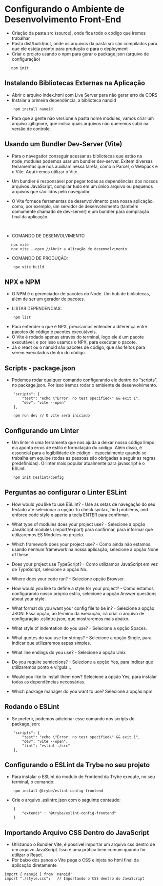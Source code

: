 # Configurando o Ambiente de Desenvolvimento Front-End
 - Criação da pasta src (source), onde fica todo o código que iremos trabalhar
 - Pasta dist/build/out, onde os arquivos da pasta src são compilados para que ele esteja pronto para produção e para o deployment
 - Criar o projeto usando o npm para gerar o package.json (arquivo de configuração)

 ````
    npm init
````
## Instalando Bibliotecas Externas na Aplicação
- Abrir o arquivo index.html com Live Server para não gerar erro de CORS
- Instalar a primeira dependência, a biblioteca nanoid

````
    npm install nanoid
`````
- Para que a gente não versione a pasta nome modules, vamos criar um arquivo .gitignore, que indica quais arquivos não queremos subir na versão de controle.

## Usando um Bundler Dev-Server (Vite)
 - Para o navegador conseguir acessar as bibliotecas que estão na node_modules podemos usar um bundler dev-server. Exitem diversas ferramentas que nos auxiliam nessa tarefa, como o Parcel, o Webpack e o Vite. Aqui iremos utilizar o Vite. 

 - Um bundler é responsável por pegar todas as dependências dos nossos arquivos JavaScript, compilar tudo em um único arquivo ou pequenos arquivos que são lidos pelo navegador

- O Vite fornece ferramentas de desenvolvimento para nossa aplicação, como, por exemplo, um servidor de desenvolvimento (também comumente chamado de dev-server) e um bundler para compilação final da aplicação.
</br>

 - COMANDO DE DESENVOLVIMENTO

 ````
    npx vite 
    npx vite --open //Abrir a alicação de desenvolvimento
`````
- COMANDO DE PRODUÇÃO:

````
    npx vite build
````

## NPX e NPM
- O NPM é o gerenciador de pacotes do Node. Um hub de bibliotecas, além de ser um gerador de pacotes.

- LISTAR DEPENDENCIAS:

````
    npm list
````
- Para entender o que é NPX, precisamos entender a diferença entre pacotes de código e pacotes executáveis.
- O Vite é rodado apenas através do terminal, logo ele é um pacote executável, e por isso usamos o NPX, para executar o pacote.
- Já o react ou o nanoid são pacotes de código, que são feitos para serem executados dentro do código.

## Scripts - package.json
- Podemos rodar qualquer comando configurando ele dentro do "scripts", no package.json. Por isso iremos rodar o ambiente de desenvolvimento.

````
    "scripts": {
        "test": "echo \"Error: no test specified\" && exit 1",
        "dev": "vite --open"
    },

    npm run dev // O vite será iniciado
````

## Configurando um Linter
- Um linter é uma ferramenta que nos ajuda a deixar nosso código limpo: ela aponta erros de estilo e formatação do código. Além disso, é essencial para a legibilidade do código - especialmente quando se trabalha em equipe (todas as pessoas são obrigadas a seguir as regras predefinidas). O linter mais popular atualmente para javascript é o ESLint.

````
    npm init @eslint/config
````

## Perguntas ao configurar o Linter ESLint
- How would you like to use ESLint? - Use as setas de navegação do seu teclado até selecionar a opção To check syntax, find problems, and enforce code style e aperte a tecla ENTER para confirmar.

- What type of modules does your project use? - Selecione a opção JavaScript modules (import/export) para confirmar, para informar que utilizaremos ES Modules no projeto.

- Which framework does your project use? - Como ainda não estamos usando nenhum framework na nossa aplicação, selecione a opção None of these.

- Does your project use TypeScript? - Como utilizamos JavaScript em vez de TypeScript, selecione a opção No.

- Where does your code run? - Selecione opção Browser.

- How would you like to define a style for your project? - Como estamos configurando nosso próprio estilo, selecione a opção Answer questions about your style.

- What format do you want your config file to be in? - Selecione a opção JSON. Essa opção, ao término da execução, irá criar o arquivo de configuração .eslintrc.json, que mostraremos mais abaixo.

- What style of indentation do you use? - Selecione a opção Spaces.

- What quotes do you use for strings? - Selecione a opção Single, para indicar que utilizaremos aspas simples.

- What line endings do you use? - Selecione a opção Unix.

- Do you require semicolons? - Selecione a opção Yes, para indicar que utilizaremos ponto e vírgula ;.

- Would you like to install them now? Selecione a opção Yes, para instalar todas as dependências necessárias.

- Which package manager do you want to use? Selecione a opção npm.

## Rodando o ESLint

- Se preferir, podemos adicionar esse comando nos scripts do package.json:
`````
    "scripts": {
        "test": "echo \"Error: no test specified\" && exit 1",
        "dev": "vite --open",
        "lint": "eslint ./src"
    },

`````

## Configurando o ESLint da Trybe no seu projeto
 - Para instalar o ESLint do modulo de Frontend da Trybe execute, no seu terminal, o comando:

`````
    npm install @trybe/eslint-config-frontend
`````

- Crie o arquivo .eslintrc.json com o seguinte conteúdo:

``````
    {
        "extends" : "@trybe/eslint-config-frontend"
    }
``````

## Importando Arquivo CSS Dentro do JavaScript
- Utilizando o Bundler Vite, é possível importar um arquivo css dentro de um arquivo JavaScript. Isso é uma prática bem comum quando for utilizar o React. 
- Por baixo dos panos o Vite pega o CSS e injeta no html final da aplicação diretamente

`````
import { nanoid } from 'nanoid'
import "./style.css";   // Importando o CSS dentro do JavaScript
`````

